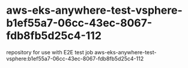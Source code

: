 # aws-eks-anywhere-test-vsphere-b1ef55a7-06cc-43ec-8067-fdb8fb5d25c4-112
repository for use with E2E test job aws-eks-anywhere-test-vsphere:b1ef55a7-06cc-43ec-8067-fdb8fb5d25c4-112

